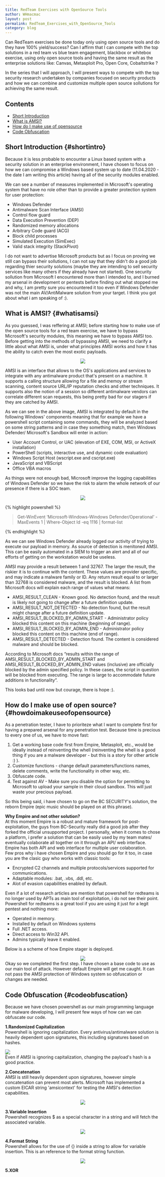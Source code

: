 ```yaml
---
title: RedTeam Exercises with OpenSource Tools
author: WHmacmac
layout: post
permalink: RedTeam_Exercises_with_OpenSource_Tools
category: blog
---
```


Can RedTeam exercises be done today only using open source tools and do they have 100% yield/success? Can I affirm that I can compete with the top solutions in a red team vs blue team engagement, blackbox or whitebox exercise, using only open source tools and having the same result as the enterprise solutions like: Canvas, Metasploit Pro, Open Core, Cobaltstrike ?

In the series that I will approach, I will present ways to compete with the top security research undertaken by companies focused on security products and how we can combine and customize multiple open source sollutions for achieving the same result. 


## Contents
* [Short Introduction](#shortintro)
* [What is AMSI?](#whatisamsi)
* [How do I make use of opensource](#howdoimakeuseofopensource)
* [Code Obfuscation](#codeobfuscation)

## Short Introduction {#shortintro}
Because it is less probable to encounter a Linux based system with a security solution in an enterprise environment, I have chosen to focus on how we can compromise a Windows based system up to date (11.04.2020 - the date I am writing this article) having all of the security modules enabled.

We can see a number of measures implemented in Microsoft's operating system that have no role other than to provide a greater protection system for user protection:
<ul>
  <li>Windows Defender</li>
  <li>Antimalware Scan Interface (AMSI)</li>
  <li>Control flow guard</li>
  <li>Data Execution Prevention (DEP)</li>
  <li>Randomized memory allocations</li>
  <li>Arbitrary Code guard (ACG)</li>
  <li>Block child processes</li>
  <li>Simulated Execution (SimExec)</li>
  <li>Valid stack integrity (StackPivot)</li>
</ul>          
I do not want to advertise Microsoft products but as I focus on proving we still can bypass their sollutions, I can not say that they didn't do a good job regarding thier security solutions (maybe they are intending to sell security services like many others if they already have not started). One security sollution from Microsoft I encountered more than I intended to, and I burned my arsenal in development or pentests before finding out what stopped me and why, I am pretty sure you encountered it too even if Windows Defender was not the main AV/AntiMalware solution from your target. I think you got about what i am speaking of :).
                    

## What is AMSI? {#whatisamsi}
As you guessed, I was reffering at AMSI; before starting how to make use of the open source tools for a red team exercise, we have to bypass Microsoft's security modules, this meaning we have to bypass AMSI too. 
Before getting into the methods of bypassing AMSI, we need to clarify a little about what AMSI is, under what principles AMSI works and how it has the ability to catch even the most exotic payloads.

<div>
<center><img src="/images/2020-04-11-RedTeam-Exercises-with-OpenSource-Tools/amsi.png">
 </center>
</div>

AMSI is an interface that allows to the OS's applications and services to integrate with any antimalware product that's present on a machine. It supports a calling structure allowing for a file and memoy or stream scanning, content source URL/IP reputation checks and other techniques. It supports also the notion of a session so different antimalware vendors can correlate different scan requests, this being pretty bad for our stagers if they are catched by AMSI.
  
As we can see in the above image, AMSI is integrated by default in the following Windows' components meaning that for example we have a powershell script containing some commands, they will be analyzed based on some string patterns and in case they something match, then Windows Defender/ Microsoft's Sandbox will enter in action:

<ul>
  <li>User Account Control, or UAC (elevation of EXE, COM, MSI, or ActiveX installation)</li>
   <li>PowerShell (scripts, interactive use, and dynamic code evaluation)</li>
   <li>Windows Script Host (wscript.exe and cscript.exe)</li>
   <li>JavaScript and VBScript</li>
   <li>Office VBA macros</li>
</ul>
                    
As things were not enough bad, Microsoft improve the logging capabilities of Windows Defender so we have the risk to alarm the whole network of our presence if there is a SOC team.

<div>
<center><img src="/images/2020-04-11-RedTeam-Exercises-with-OpenSource-Tools/amsi_detection.png">
 </center>
</div>

{% highlight powershell %}
> Get-WinEvent ‘Microsoft-Windows-Windows Defender/Operational’ -MaxEvents 1 | Where-Object Id -eq 1116 | format-list

{% endhighlight %}

As we can see Windows Defender already logged our activity of trying to execute our payload in memory. As source of detection is menitoned AMSI. This can be easily automated in a SIEM to trigger an alert and all of our efforts of getting on the workstation would be useless.

AMSI may provide a result between 1 and 32767. The larger the result, the riskier it is to continue with the content. These values are provider specific, and may indicate a malware family or ID. Any return result equal to or larger than 32768 is considered malware,  and the result is blocked. A list from Microsoft docs will explain each range of values what means:
<ul>
  <li>AMSI_RESULT_CLEAN  - Known good. No detection found, and the result is likely not going to change after a future definition update.</li>
   <li>AMSI_RESULT_NOT_DETECTED - No detection found, but the result might change after a future definition update.</li>
   <li>AMSI_RESULT_BLOCKED_BY_ADMIN_START - Administrator policy blocked this content on this machine (beginning of range).</li>
   <li>AMSI_RESULT_BLOCKED_BY_ADMIN_END - Administrator policy blocked this content on this machine (end of range).</li>
   <li>AMSI_RESULT_DETECTED - Detection found. The content is considered malware  and should be blocked.</li>
</ul>

According to Microsoft docs “results within the range of AMSI_RESULT_BLOCKED_BY_ADMIN_START and AMSI_RESULT_BLOCKED_BY_ADMIN_END values (inclusive) are officially blocked by the admin specified policy. In these cases, the script in question will be blocked from executing. The range is large to accommodate future additions in functionality”.

This looks bad until now but courage, there is hope :).


## How do I make use of open source? {#howdoimakeuseofopensource}
As a penetration tester, I have to prioriteze what I want to complete first for having a prepared arsenal for any penetration test. Because time is precious to every one of us, we have to move fast: 
<ol>
<li>Get a working base code first from Empire, Metasploit, etc., would be ideally instead of reinventing the whell (reinventing the whell is a good thing if you are a malware developer - but this is a story for other article :) ).</li>
<li>Customize functions - change default parameters/functions names, delete comments, write the functionality in other way, etc.</li>  
<li>Obfuscate code.</li>  
<li>Test against AV - Make sure you disable the option for permitting to Microsoft to upload your sample in their cloud sandbox. This will just waste your precious payload.</li>  
</ol>

So this being said, i have chosen to go on the BC SECURITY's solution, the reborn Empire (epic music should be played on at this phrase).

<b>Why Empire and not other solution?</b><br/>
At this moment Empire is a robust and mature framework for post-exploitation, the guys from BC-Security really did a good job after they forked the official unsupported project. I personally, when it comes to chose a platform, i prefer a solution that can be easily used by my team mates/ eventually colaborate all together on it through an API/ web interface. Empire has both API and web interface for multiple user colaboration.<br/>
Few pros why i have chosen Empire and you should go for it too, in case you are the clasic guy who works with classic tools:
<ul>
<li>Encrypted C2 channels and multiple protocols/services supported for communications.</li>
  <li>Adaptable modules: .bat, .vbs, .ddl, etc.</li>
  <li>Alot of evasion capabilities enabled by default.</li>
</ul>

Even if a lot of research articles are mention that powershell for redteams is no longer used by APTs as main tool of exploitation, i do not see their point. Powershell for redteams is a great tool if you are using it just for a legit pentest and nothing more:
<ul>
  <li>Operated in memory.</li>
  <li>Installed by default on Windows systems</li>
  <li>Full .NET access.</li>
  <li>Direct access to Win32 API.</li>
  <li>Admins typically leave it enabled.</li>
  </ul>

Below is a scheme of how Empire stager is deployed.
<div>
<center><img src="/images/2020-04-11-RedTeam-Exercises-with-OpenSource-Tools/stager.png">
 </center>
</div>
Okay so we completed the first step. I have chosen a base code to use as our main tool of attack. However default Empire will get me caught. It can not pass the AMSI protection of Windows system so obfuscation or changes are needed.


## Code Obfuscation {#codeobfuscation}
Because we have chosen powershell as our main programming language for malware developing, I will present few ways of how can we can obfuscate our code.

<b>1.Randomized Capitalization</b><br/>
Powershell is ignoring capitalization. Every antivirus/antimalware solution is heavily dependent upon signatures, this including signatures based on hashes.
<div>
<img src="/images/2020-04-11-RedTeam-Exercises-with-OpenSource-Tools/write-host.png">
</div>
Even if AMSI is ignoring capitalization, changing the payload's hash is a good practice.


<b>2.Concatenation</b><br/>
AMSI is still heavily dependent upon signatures, however simple concatenation can prevent most alerts. Microsoft has implemented a custom EICAR string 'amsicontext' for testing the AMSI's detection capabilities.
<div>
<center><img src="/images/2020-04-11-RedTeam-Exercises-with-OpenSource-Tools/concat.png">
 </center>
</div>


<b>3.Variable Insertion</b><br/>
Powershell recognizes $ as a special character in a string and will fetch the associated variable.
<div>
<center><img src="/images/2020-04-11-RedTeam-Exercises-with-OpenSource-Tools/insertion.png">
 </center>
</div>

<b>4.Format String</b><br/>
Powershell allows for the use of {} inside a string to allow for variable insertion. This is an reference to the format string function.
<div>
<center><img src="/images/2020-04-11-RedTeam-Exercises-with-OpenSource-Tools/formatstring.png">
 </center>
</div>


<b>5.XOR</b><br/>
